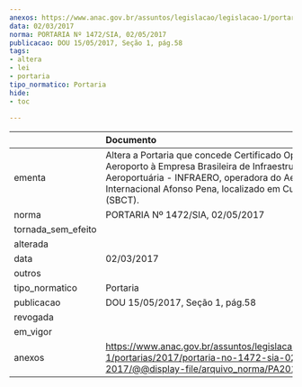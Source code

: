 ```yaml
---
anexos: https://www.anac.gov.br/assuntos/legislacao/legislacao-1/portarias/2017/portaria-no-1472-sia-02-05-2017/@@display-file/arquivo_norma/PA2017-1472.pdf
data: 02/03/2017
norma: PORTARIA Nº 1472/SIA, 02/05/2017
publicacao: DOU 15/05/2017, Seção 1, pág.58
tags:
- altera
- lei
- portaria
tipo_normatico: Portaria
hide: 
- toc 
 
---
```


|                    | Documento                                                                                                                                                                                                               |
|:-------------------|:------------------------------------------------------------------------------------------------------------------------------------------------------------------------------------------------------------------------|
| ementa             | Altera a Portaria que concede Certificado Operacional de Aeroporto à Empresa Brasileira de Infraestrutura Aeroportuária - INFRAERO, operadora do Aeroporto Internacional Afonso Pena, localizado em Curitiba/PR (SBCT). |
| norma              | PORTARIA Nº 1472/SIA, 02/05/2017                                                                                                                                                                                        |
| tornada_sem_efeito |                                                                                                                                                                                                                         |
| alterada           |                                                                                                                                                                                                                         |
| data               | 02/03/2017                                                                                                                                                                                                              |
| outros             |                                                                                                                                                                                                                         |
| tipo_normatico     | Portaria                                                                                                                                                                                                                |
| publicacao         | DOU 15/05/2017, Seção 1, pág.58                                                                                                                                                                                         |
| revogada           |                                                                                                                                                                                                                         |
| em_vigor           |                                                                                                                                                                                                                         |
| anexos             | https://www.anac.gov.br/assuntos/legislacao/legislacao-1/portarias/2017/portaria-no-1472-sia-02-05-2017/@@display-file/arquivo_norma/PA2017-1472.pdf                                                                    |